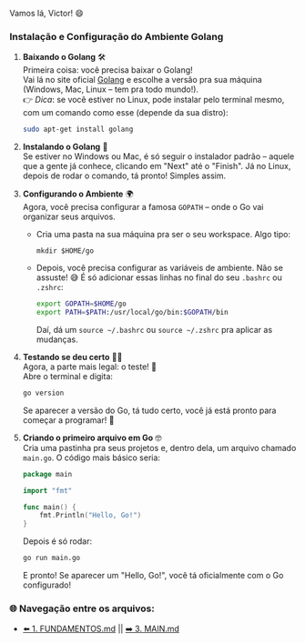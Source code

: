 Vamos lá, Victor! 😄

### Instalação e Configuração do Ambiente Golang

1. **Baixando o Golang** 🛠️  
   Primeira coisa: você precisa baixar o Golang!  
   Vai lá no site oficial [Golang](https://golang.org/dl/) e escolhe a versão pra sua máquina (Windows, Mac, Linux – tem pra todo mundo!).  
   👉 *Dica*: se você estiver no Linux, pode instalar pelo terminal mesmo, com um comando como esse (depende da sua distro):
   ```bash
   sudo apt-get install golang
   ```

2. **Instalando o Golang** 💾  
   Se estiver no Windows ou Mac, é só seguir o instalador padrão – aquele que a gente já conhece, clicando em "Next" até o "Finish". Já no Linux, depois de rodar o comando, tá pronto! Simples assim.

3. **Configurando o Ambiente** 🌍  
   Agora, você precisa configurar a famosa `GOPATH` – onde o Go vai organizar seus arquivos.  
   - Cria uma pasta na sua máquina pra ser o seu workspace. Algo tipo:
     ```
     mkdir $HOME/go
     ```
   - Depois, você precisa configurar as variáveis de ambiente. Não se assuste! 😅 É só adicionar essas linhas no final do seu `.bashrc` ou `.zshrc`:
     ```bash
     export GOPATH=$HOME/go
     export PATH=$PATH:/usr/local/go/bin:$GOPATH/bin
     ```
     Daí, dá um `source ~/.bashrc` ou `source ~/.zshrc` pra aplicar as mudanças.

4. **Testando se deu certo** 🕵️‍♂️  
   Agora, a parte mais legal: o teste! 🎉  
   Abre o terminal e digita:
   ```bash
   go version
   ```
   Se aparecer a versão do Go, tá tudo certo, você já está pronto para começar a programar! 🚀

5. **Criando o primeiro arquivo em Go** 🤓  
   Cria uma pastinha pra seus projetos e, dentro dela, um arquivo chamado `main.go`. O código mais básico seria:
   ```go
   package main

   import "fmt"

   func main() {
       fmt.Println("Hello, Go!")
   }
   ```
   Depois é só rodar:
   ```bash
   go run main.go
   ```
   E pronto! Se aparecer um "Hello, Go!", você tá oficialmente com o Go configurado!

### 🌐 Navegação entre os arquivos:

- [⬅️ 1. FUNDAMENTOS.md](https://github.com/atenatt/estudos/blob/main/FUNDAMENTOS.md) || [➡️ 3. MAIN.md](https://github.com/atenatt/estudos/blob/main/MAIN.md)